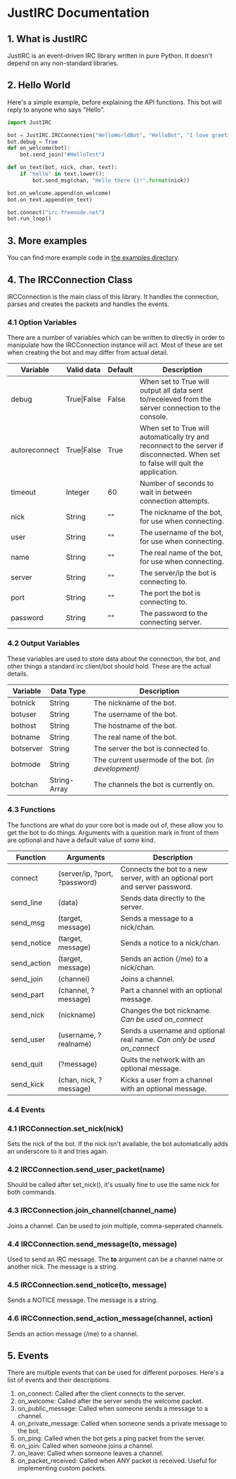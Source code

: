 # JustIRC Documentation

## 1. What is JustIRC
JustIRC is an event-driven IRC library written in pure Python. It doesn't depend
on any non-standard libraries.

## 2. Hello World
Here's a simple example, before explaining the API functions. This bot will
reply to anyone who says "Hello".

```python
import JustIRC

bot = JustIRC.IRCConnection("HelloWorldBot", "HelloBot", "I love greetings!")
bot.debug = True
def on_welcome(bot):
    bot.send_join("#HelloTest")

def on_text(bot, nick, chan, text):
    if "hello" in text.lower():
        bot.send_msg(chan, "Hello there {}!".format(nick))

bot.on_welcome.append(on_welcome)
bot.on_text.append(on_text)

bot.connect("irc.freenode.net")
bot.run_loop()
```

## 3. More examples
You can find more example code in [the examples directory](../../tree/master/examples).

## 4. The IRCConnection Class
IRCConnection is the main class of this library. It handles the connection,
parses and creates the packets and handles the events.

### 4.1 Option Variables
There are a number of variables which can be written to directly in order to manipulate how
the IRCConnection instance will act. Most of these are set when creating the bot and may differ from actual detail.

| Variable      | Valid data  | Default | Description |
| --------      | ----------  | ------- | ----------- |
| debug         | True\|False | False   | When set to True will output all data sent to/receieved from the server connection to the console. |
| autoreconnect | True\|False | True    | When set to True will automatically try and reconnect to the server if disconnected. When set to false will quit the application. |
| timeout       | Integer     | 60      | Number of seconds to wait in between connection attempts. |
| nick          | String      | ""      | The nickname of the bot, for use when connecting. |
| user          | String      | ""      | The username of the bot, for use when connecting. |
| name          | String      | ""      | The real name of the bot, for use when connecting. |
| server        | String      | ""      | The server/ip the bot is connecting to. |
| port          | String      | ""      | The port the bot is connecting to. |
| password      | String      | ""      | The password to the connecting server. |


### 4.2 Output Variables
These variables are used to store data about the connection, the bot, and other things a standard irc client/bot should hold. These are the actual details.

| Variable  | Data Type    | Description |
| --------  | ---------    | ----------- |
| botnick   | String       | The nickname of the bot. |
| botuser   | String       | The username of the bot. |
| bothost   | String       | The hostname of the bot. |
| botname   | String       | The real name of the bot. |
| botserver | String       | The server the bot is connected to. |
| botmode   | String       | The current usermode of the bot. *(in development)* |
| botchan   | String-Array | The channels the bot is currently on. |

### 4.3 Functions
The functions are what do your core bot is made out of, these allow you to get the bot to do things. Arguments with a question mark in front of them are optional and have a default value of some kind.

| Function    | Arguments                     | Description |
| --------    | ---------                     | ----------- |
| connect     | (server/ip, ?port, ?password) | Connects the bot to a new server, with an optional port and server password. |
| send_line   | (data)                        | Sends data directly to the server. |
| send_msg    | (target, message)             | Sends a message to a nick/chan. |
| send_notice | (target, message)             | Sends a notice to a nick/chan. |
| send_action | (target, message)             | Sends an action (/me) to a nick/chan. |
| send_join   | (channel)                     | Joins a channel. |
| send_part   | (channel, ?message)           | Part a channel with an optional message. |
| send_nick   | (nickname)                    | Changes the bot nickname. *Can be used on_connect* |
| send_user   | (username, ?realname)         | Sends a username and optional real name. *Can only be used on_connect* |
| send_quit   | (?message)                    | Quits the network with an optional message. |
| send_kick   | (chan, nick, ?message)        | Kicks a user from a channel with an optional message. |

### 4.4 Events

### 4.1 IRCConnection.set\_nick(nick)
Sets the nick of the bot. If the nick isn't available, the bot automatically
adds an underscore to it and tries again.

### 4.2 IRCConnection.send\_user\_packet(name)
Should be called after set\_nick(), it's usually fine to use the same nick for
both commands.

### 4.3 IRCConnection.join\_channel(channel\_name)
Joins a channel. Can be used to join multiple, comma-seperated channels.

### 4.4 IRCConnection.send\_message(to, message)
Used to send an IRC message. The **to** argument can be a channel name or
another nick. The message is a string.

### 4.5 IRCConnection.send\_notice(to, message)
Sends a NOTICE message. The message is a string.

### 4.6 IRCConnection.send\_action\_message(channel, action)
Sends an action message (/me) to a channel.

## 5. Events
There are multiple events that can be used for different purposes. Here's a list
of events and their descriptions.

1. on\_connect: Called after the client connects to the server.
2. on\_welcome: Called after the server sends the welcome packet.
3. on\_public\_message: Called when someone sends a message to a channel.
4. on\_private\_message: Called when someone sends a private message to the bot.
5. on\_ping: Called when the bot gets a ping packet from the server.
6. on\_join: Called when someone joins a channel.
7. on\_leave: Called when someone leaves a channel.
8. on\_packet\_received: Called when ANY packet is received. Useful for implementing custom packets.
